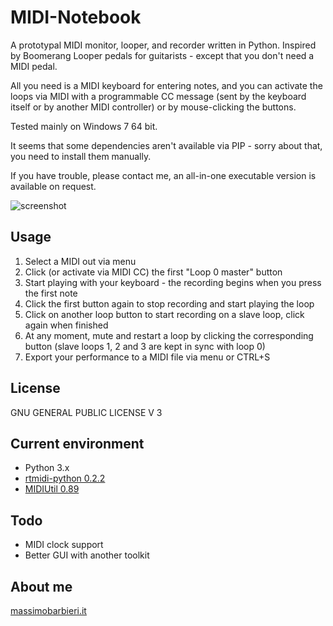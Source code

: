 MIDI-Notebook
=============
A prototypal MIDI monitor, looper, and recorder written in Python.
Inspired by Boomerang Looper pedals for guitarists - except that you don't need a MIDI pedal.

All you need is a MIDI keyboard for entering notes, and you can activate the loops via MIDI with a programmable CC message (sent by the keyboard itself or by another MIDI controller) or by mouse-clicking the buttons.

Tested mainly on Windows 7 64 bit. 

It seems that some dependencies aren't available via PIP - sorry about that, you need to install them manually.

If you have trouble, please contact me, an all-in-one executable version is available on request.

![screenshot](http://www.massimobarbieri.it/DjangoLab/ss_midi_notebook001.png)

## Usage
1. Select a MIDI out via menu
2. Click (or activate via MIDI CC) the first "Loop 0 master" button
3. Start playing with your keyboard - the recording begins when you press the first note
4. Click the first button again to stop recording and start playing the loop
5. Click on another loop button to start recording on a slave loop, click again when finished
6. At any moment, mute and restart a loop by clicking the corresponding button (slave loops 1, 2 and 3 are kept in sync with loop 0)
7. Export your performance to a MIDI file via menu or CTRL+S

## License
GNU GENERAL PUBLIC LICENSE V 3

## Current environment
* Python 3.x
* [rtmidi-python 0.2.2](https://pypi.python.org/pypi/rtmidi-python)
* [MIDIUtil 0.89](http://code.google.com/p/midiutil)

## Todo
* MIDI clock support
* Better GUI with another toolkit

## About me
[massimobarbieri.it](http://www.massimobarbieri.it)

